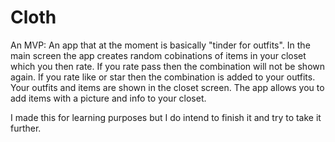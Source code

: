 # Cloth

An MVP:
An app that at the moment is basically "tinder for outfits". In the main screen the app creates random cobinations of items in your closet which you then rate. If you rate pass then the combination will not be shown again. If you rate like or star then the combination is added to your outfits. Your outfits and items are shown in the closet screen. The app allows you to add items with a picture and info to your closet. 

I made this for learning purposes but I do intend to finish it and try to take it further.
